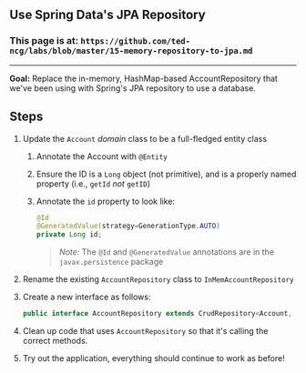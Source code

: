 ## Use Spring Data's JPA Repository

### This page is at: `https://github.com/ted-ncg/labs/blob/master/15-memory-repository-to-jpa.md`

----

**Goal:** Replace the in-memory, HashMap-based AccountRepository that we've been using with Spring's JPA repository to use a database.

## Steps

1. Update the `Account` *domain* class to be a full-fledged entity class
   1. Annotate the Account with `@Entity`
   1. Ensure the ID is a `Long` object (not primitive), and is a properly named property (i.e., `getId` *not* `getID`)
   1. Annotate the `id` property to look like:

      ```java
      @Id 
      @GeneratedValue(strategy=GenerationType.AUTO)
      private Long id;
      ```

      > *Note:* The `@Id` and `@GeneratedValue` annotations are in the `javax.persistence` package

1. Rename the existing `AccountRepository` class to `InMemAccountRepository`

1. Create a new interface as follows:

    ```java
    public interface AccountRepository extends CrudRepository<Account, Long>
    ```

1. Clean up code that uses `AccountRepository` so that it's calling the correct methods.

1. Try out the application, everything should continue to work as before!
